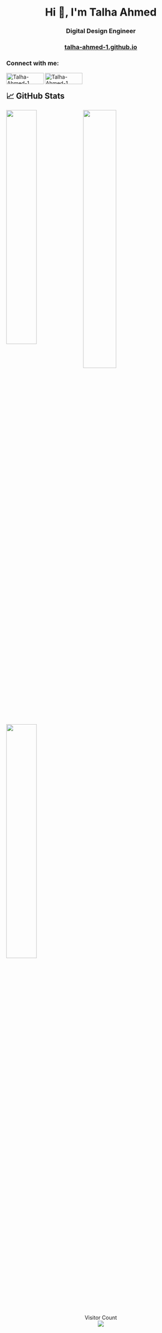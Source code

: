 <!--
**Talha-Ahmed-1/Talha-Ahmed-1** is a ✨ _special_ ✨ repository because its `README.md` (this file) appears on your GitHub profile.

Here are some ideas to get you started:

- 🔭 I’m currently working on ...
- 🌱 I’m currently learning ...
- 👯 I’m looking to collaborate on ...
- 🤔 I’m looking for help with ...
- 💬 Ask me about ...
- 📫 How to reach me: ...
- 😄 Pronouns: ...
- ⚡ Fun fact: ...
-->


<h1 align="center">Hi 👋, I'm Talha Ahmed</h1>
<h3 align="center">Digital Design Engineer</h3>
<h3 align="center"><a href='https://talha-ahmed-1.github.io'>talha-ahmed-1.github.io</a></h3>


<!-- ----------------------------------- 
- 🔭 I’m currently working on [SPI Flash Interface in Chisel](https://github.com/Talha-Ahmed-1/SPI-Chisel)

- 💼 Working as Research Intern at <a href="https://github.com/merledu"> Micro Electronics Research Lab (MERL-UIT)</a>.

- 🥇 I have represented Pakistan Internationally in <a href="https://www.facebook.com/events/usa-united-states/reverse-engineering-of-rocket-chip/346308059814720/"> RISC-V Summit 2020</a>.
 
- ⚡ I am one of the Pioneers of RISC-V Open Source Silicon Revolution in Pakistan.

- 🌱 I’m currently learning **Scala, CHISEL, Flutter, Dart, Django**

- 👨‍💻 All of my projects are available at [https://github.com/Talha-Ahmed-1](https://github.com/Talha-Ahmed-1)

- 💬 Ask me about **Python, Chisel**

- 📫 How to reach me **talhaahmedashraf@gmail.com**

- ⚡ Fun fact **Code in funnier way.**-->


<h3 align="left">Connect with me:</h3>

[<img align="left" alt="Talha-Ahmed-1 LinkedIn" height="30px" width="100px" src="https://img.shields.io/badge/Linkedin-0A66C2?style=for-the-badge&logo=Linkedin&logoColor=white" />][linkedin]
<!--[<img align="left" alt="Talha-Ahmed-1 Facebook" height="30px" width="100px" src="https://img.shields.io/badge/Facebook-3b5998?style=for-the-badge&logo=facebook&logoColor=white" />][facebook]
[<img align="left" alt="Talha-Ahmed-1 Instagram" height="30px" width="100px" src="https://img.shields.io/badge/Instagram-E4405F?style=for-the-badge&logo=instagram&logoColor=white" />][instagram]-->
[<img align="left" alt="Talha-Ahmed-1 Gmail" height="30px" width="100px" src="https://img.shields.io/badge/Gmail-EA4335?style=for-the-badge&logo=Gmail&logoColor=white" />][gmail]
<br />


[linkedin]: https://www.linkedin.com/in/talha-a-316a68113/
<!--[facebook]: https://fb.com/talha.ahmed.75033/
[stackoverflow]: https://stackoverflow.com/users/talha-ahmed/
[geeksforgeeks]: https://auth.geeksforgeeks.org/user/talhaahmedashraf
[instagram]: https://instagram.com/oye_talha/
<!-- [twitter]: https://twitter.com/shahzaib_kash -->
<!-- [hackerrank]: https://www.hackerrank.com/shazaib1 -->
[gmail]: mailto:talhaahmedashraf@gmail.com


<!-- 
<h3 align="left">Connect with me:</h3>
<p align="left">
<a href="https://linkedin.com/in/talha-a-316a68113" target="blank"><img align="center" src="https://raw.githubusercontent.com/rahuldkjain/github-profile-readme-generator/neutral-icons/src/images/icons/Social/linked-in-alt.svg" alt="talha-a-316a68113" height="30" width="40" /></a>
<a href="https://stackoverflow.com/users/talha-ahmed" target="blank"><img align="center" src="https://raw.githubusercontent.com/rahuldkjain/github-profile-readme-generator/neutral-icons/src/images/icons/Social/stack-overflow.svg" alt="talha-ahmed" height="30" width="40" /></a>
<a href="https://kaggle.com/talhaahmed1" target="blank"><img align="center" src="https://raw.githubusercontent.com/rahuldkjain/github-profile-readme-generator/neutral-icons/src/images/icons/Social/kaggle.svg" alt="talhaahmed1" height="30" width="40" /></a>
<a href="https://fb.com/talha.ahmed.75033" target="blank"><img align="center" src="https://raw.githubusercontent.com/rahuldkjain/github-profile-readme-generator/neutral-icons/src/images/icons/Social/facebook.svg" alt="talha.ahmed.75033" height="30" width="40" /></a>
<a href="https://instagram.com/oye_talha" target="blank"><img align="center" src="https://raw.githubusercontent.com/rahuldkjain/github-profile-readme-generator/neutral-icons/src/images/icons/Social/instagram.svg" alt="oye_talha" height="30" width="40" /></a>
<a href="https://auth.geeksforgeeks.org/user/talhaahmedashraf" target="blank"><img align="center" src="https://raw.githubusercontent.com/rahuldkjain/github-profile-readme-generator/neutral-icons/src/images/icons/Social/geeks-for-geeks.svg" alt="talhaahmedashraf" height="30" width="40" /></a>
</p> -->
<!--
<h3 align="left">Languages and Tools:</h3>
<p align="left"> <a href="https://getbootstrap.com" target="_blank"> <img src="https://raw.githubusercontent.com/devicons/devicon/master/icons/bootstrap/bootstrap-plain-wordmark.svg" alt="bootstrap" width="40" height="40"/> </a> <a href="https://www.cprogramming.com/" target="_blank"> <img src="https://raw.githubusercontent.com/devicons/devicon/master/icons/c/c-original.svg" alt="c" width="40" height="40"/> </a> <a href="https://www.w3schools.com/css/" target="_blank"> <img src="https://raw.githubusercontent.com/devicons/devicon/master/icons/css3/css3-original-wordmark.svg" alt="css3" width="40" height="40"/> </a> <a href="https://dart.dev" target="_blank"> <img src="https://www.vectorlogo.zone/logos/dartlang/dartlang-icon.svg" alt="dart" width="40" height="40"/> </a> <a href="https://www.djangoproject.com/" target="_blank"> <img src="https://raw.githubusercontent.com/devicons/devicon/master/icons/django/django-original.svg" alt="django" width="40" height="40"/> </a> <a href="https://flask.palletsprojects.com/" target="_blank"> <img src="https://www.vectorlogo.zone/logos/pocoo_flask/pocoo_flask-icon.svg" alt="flask" width="40" height="40"/> </a> <a href="https://flutter.dev" target="_blank"> <img src="https://www.vectorlogo.zone/logos/flutterio/flutterio-icon.svg" alt="flutter" width="40" height="40"/> </a> <a href="https://git-scm.com/" target="_blank"> <img src="https://www.vectorlogo.zone/logos/git-scm/git-scm-icon.svg" alt="git" width="40" height="40"/> </a> <a href="https://www.w3.org/html/" target="_blank"> <img src="https://raw.githubusercontent.com/devicons/devicon/master/icons/html5/html5-original-wordmark.svg" alt="html5" width="40" height="40"/> </a> <a href="https://www.adobe.com/in/products/illustrator.html" target="_blank"> <img src="https://www.vectorlogo.zone/logos/adobe_illustrator/adobe_illustrator-icon.svg" alt="illustrator" width="40" height="40"/> </a> <a href="https://www.linux.org/" target="_blank"> <img src="https://raw.githubusercontent.com/devicons/devicon/master/icons/linux/linux-original.svg" alt="linux" width="40" height="40"/> </a> <a href="https://www.mysql.com/" target="_blank"> <img src="https://raw.githubusercontent.com/devicons/devicon/master/icons/mysql/mysql-original-wordmark.svg" alt="mysql" width="40" height="40"/> </a> <a href="https://www.photoshop.com/en" target="_blank"> <img src="https://raw.githubusercontent.com/devicons/devicon/master/icons/photoshop/photoshop-line.svg" alt="photoshop" width="40" height="40"/> </a> <a href="https://postman.com" target="_blank"> <img src="https://www.vectorlogo.zone/logos/getpostman/getpostman-icon.svg" alt="postman" width="40" height="40"/> </a> <a href="https://www.python.org" target="_blank"> <img src="https://raw.githubusercontent.com/devicons/devicon/master/icons/python/python-original.svg" alt="python" width="40" height="40"/> </a> <a href="https://www.qt.io/" target="_blank"> <img src="https://upload.wikimedia.org/wikipedia/commons/0/0b/Qt_logo_2016.svg" alt="qt" width="40" height="40"/> </a> <a href="https://www.scala-lang.org" target="_blank"> <img src="https://raw.githubusercontent.com/devicons/devicon/master/icons/scala/scala-original.svg" alt="scala" width="40" height="40"/> </a> <a href="https://www.sqlite.org/" target="_blank"> <img src="https://www.vectorlogo.zone/logos/sqlite/sqlite-icon.svg" alt="sqlite" width="40" height="40"/> </a> </p>
<!-- ----------------------------------- -->



<!-- ## || Programmer, Hardware Designer, Full Stack Developer, Software Engineer to-be || -->

<!-- <div>

<img width="40%" src="images/header.gif" align="right" />



<br />
<ul>
<li>👷 Currently pursuing BSc in Software Engineering(2018-2022) from Usman Institure of Technology. </li>
<li>💼 Working as Research Intern at <a href="https://github.com/merledu"> Micro Electronics Research Lab (MERL-UIT)</a>. </li>
<li>⚡ I am one of the Pioneers of RISC-V Open Source Silicon Revolution in Pakistan. </li>
<li>🥇 I have represented Pakistan Internationally in <a href="https://www.facebook.com/events/usa-united-states/reverse-engineering-of-rocket-chip/346308059814720/"> RISC-V Summit 2020</a>.</li>
<li>🔭 I am a Full Stack Developer (Web/Native/Desktop)</li>
<li>🌱 Tech Geek, always ready to learn new Technologies/Frameworks/Languages.</li>
<li>🥅 2021 Goals: Contribute more to Open Source projects, which I couldn't do much in 2020.</li>
</ul>

</div>

## ⚡ Skills and Languages

![Python](https://img.shields.io/badge/Python-3776AB?style=flat-square&logo=Python&logoColor=white)
![RISC-V](https://img.shields.io/badge/RISCV-011E41?style=flat-square&logo=RISCV&logoColor=white)
![Scala](https://img.shields.io/badge/Scala-DE3423?style=flat-square&logo=Scala&logoColor=white)
![CHISEL](https://img.shields.io/badge/CHISEL-011E41?style=flat-square&logo=CHISEL&logoColor=white)
![C](https://img.shields.io/badge/C-276DC2?style=flat-square&logo=C&logoColor=white)
![Django](https://img.shields.io/badge/Django-092e20?style=flat-square&logo=Django&logoColor=white)
![Flutter](https://img.shields.io/badge/Flutter-123456?style=flat-square&logo=Flutter&logoColor=white)
![PyQT](https://img.shields.io/badge/PyQt-0d544f?style=flat-square&logo=Qt&logoColor=white)
![Tkinter](https://img.shields.io/badge/Tkinter-3859a3?style=flat-square&logo=Tkinter&logoColor=white)
![Firebase](https://img.shields.io/badge/Firebase-ffcb2c?style=flat-square&logo=Firebase&logoColor=DD1100)
![MySQL](https://img.shields.io/badge/MySQL-4479A1?style=flat-square&logo=MySQL&logoColor=white)
![Javascript](https://img.shields.io/badge/Javascript-f0db4f?style=flat-square&logo=Javascript&logoColor=white)
![ReactJS](https://img.shields.io/badge/ReactJS-61dbfb?style=flat-square&logo=React&logoColor=white)
![VueJS](https://img.shields.io/badge/VueJS-42b883?style=flat-square&logo=Vue&logoColor=white)
![Bootstrap](https://img.shields.io/badge/Bootstrap-563d7c?style=flat-square&logo=Bootstrap&logoColor=white)
![HTML5](https://img.shields.io/badge/HTML5-e34c26?style=flat-square&logo=Html5&logoColor=white)
![CSS3](https://img.shields.io/badge/CSS3-264de4?style=flat-square&logo=Css3&logoColor=white)


## 🌐 Connect with me

[<img align="left" alt="Shahzaibk23 Twitter" height="30px" width="100px" src="https://img.shields.io/badge/Twitter-1DA1F2?style=for-the-badge&logo=Twitter&logoColor=white" />][twitter]
[<img align="left" alt="Shahzaibk23 LinkedIn" height="30px" width="100px" src="https://img.shields.io/badge/Linkedin-0A66C2?style=for-the-badge&logo=Linkedin&logoColor=white" />][linkedin]
[<img align="left" alt="Shahzaibk23 Instagram" height="30px" width="100px" src="https://img.shields.io/badge/Instagram-E4405F?style=for-the-badge&logo=instagram&logoColor=white" />][instagram]
[<img align="left" alt="Shahzaibk23 Facebook" height="30px" width="100px" src="https://img.shields.io/badge/Facebook-3b5998?style=for-the-badge&logo=facebook&logoColor=white" />][facebook]
[<img align="left" alt="Shahzaibk23 Facebook" height="30px" width="100px" src="https://img.shields.io/badge/HackerRank-2EC866?style=for-the-badge&logo=HackerRank&logoColor=black" />][hackerrank]
[<img align="left" alt="Shahzaibk23 Facebook" height="30px" width="100px" src="https://img.shields.io/badge/Gmail-EA4335?style=for-the-badge&logo=Gmail&logoColor=white" />][gmail]
<br /> -->


## &#x1f4c8; GitHub Stats

<img align="left" src="https://github-readme-stats.vercel.app/api?username=talha-ahmed-1&count_private=true&show_icons=true&theme=dracula&&include_all_commits=true" width=40% />

<img align="center" src="https://github-readme-streak-stats.herokuapp.com/?user=talha-ahmed-1&theme=dracula"  width=42% />

<img align="center" src="https://github-readme-stats.vercel.app/api/top-langs?username=talha-ahmed-1&show_icons=true&locale=en&layout=compact&theme=dracula" width=40% />





 <br />
 <!-- 
![GitHub Activity Graph](https://activity-graph.herokuapp.com/graph?username=talha-ahmed-1&theme=react-dark&area=true&hide_border=true)
<!-- &bg_color=000000&color=4fff67&line=4fff67&point=ffffff -->

<!-- [twitter]: https://twitter.com/shahzaib_kash
[instagram]: https://instagram.com/_shahzaib.k/
[linkedin]: https://www.linkedin.com/in/shahzaib-kashif-2655a1178/
[facebook]: https://www.facebook.com/iamshahzaibkashif
[hackerrank]: https://www.hackerrank.com/shazaib1
[gmail]: mailto:shahzaibceo@gmail.com -->


<p align="center"> 
  Visitor Count<br>
  <img src="https://profile-counter.glitch.me/talha-ahmed-1/count.svg" />
</p>

